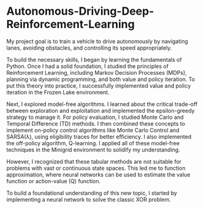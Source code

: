 # Autonomous-Driving-Deep-Reinforcement-Learning

My project goal is to train a vehicle to drive autonomously by navigating lanes, avoiding obstacles, and controlling its speed appropriately.

To build the necessary skills, I began by learning the fundamentals of Python. Once I had a solid foundation, I studied the principles of Reinforcement Learning, including Markov Decision Processes (MDPs), planning via dynamic programming, and both value and policy iteration. To put this theory into practice, I successfully implemented value and policy iteration in the Frozen Lake environment.

Next, I explored model-free algorithms. I learned about the critical trade-off between exploration and exploitation and implemented the epsilon-greedy strategy to manage it. For policy evaluation, I studied Monte Carlo and Temporal Difference (TD) methods. I then combined these concepts to implement on-policy control algorithms like Monte Carlo Control and SARSA(λ), using eligibility traces for better efficiency. I also implemented the off-policy algorithm, Q-learning. I applied all of these model-free techniques in the Minigrid environment to solidify my understanding.

However, I recognized that these tabular methods are not suitable for problems with vast or continuous state spaces. This led me to function approximation, where neural networks can be used to estimate the value function or action-value (Q) function.

To build a foundational understanding of this new topic, I started by implementing a neural network to solve the classic XOR problem.
